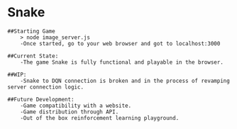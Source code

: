 # Snake
 
    ##Starting Game
        > node image_server.js
        -Once started, go to your web browser and got to localhost:3000

    ##Current State:
        -The game Snake is fully functional and playable in the browser.

    ##WIP:
        -Snake to DQN connection is broken and in the process of revamping server connection logic.

    ##Future Development:
        -Game compatibility with a website.
        -Game distribution through API.
        -Out of the box reinforcement learning playground.